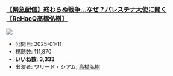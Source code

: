 ### [【緊急配信】終わらぬ戦争…なぜ？パレスチナ大使に聞く【ReHacQ高橋弘樹】](https://www.youtube.com/watch?v=JMzQPGlZIz8)
[![](https://img.youtube.com/vi/JMzQPGlZIz8/sddefault.jpg)](https://www.youtube.com/watch?v=JMzQPGlZIz8)
-   公開日: 2025-01-11
-   視聴数: 111,870
-   **いいね数: 3,333**
-   出演者: ワリード・シアム, [高橋弘樹](/rehacq_fan/people/高橋弘樹 "wikilink")
